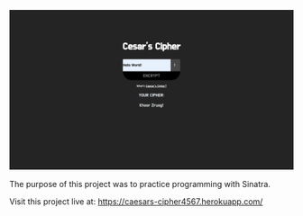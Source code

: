 ![screen shot](screenshot.png)

The purpose of this project was to practice programming with Sinatra.

Visit this project live at: https://caesars-cipher4567.herokuapp.com/